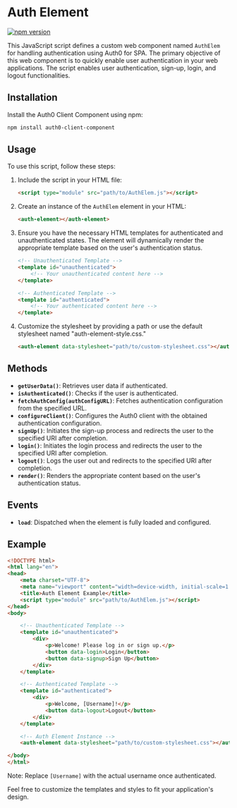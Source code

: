 # Auth Element

[![npm version](https://badge.fury.io/js/auth0-client-component.svg)](https://badge.fury.io/js/auth0-client-component)

This JavaScript script defines a custom web component named `AuthElem` for handling authentication using Auth0 for SPA. The primary objective of this web component is to quickly enable user authentication in your web applications. The script enables user authentication, sign-up, login, and logout functionalities.

## Installation

Install the Auth0 Client Component using npm:

```bash
npm install auth0-client-component
```

## Usage

To use this script, follow these steps:

1. Include the script in your HTML file:

   ```html
   <script type="module" src="path/to/AuthElem.js"></script>
   ```

2. Create an instance of the `AuthElem` element in your HTML:

   ```html
   <auth-element></auth-element>
   ```

3. Ensure you have the necessary HTML templates for authenticated and unauthenticated states. The element will dynamically render the appropriate template based on the user's authentication status.

   ```html
   <!-- Unauthenticated Template -->
   <template id="unauthenticated">
       <!-- Your unauthenticated content here -->
   </template>

   <!-- Authenticated Template -->
   <template id="authenticated">
       <!-- Your authenticated content here -->
   </template>
   ```

4. Customize the stylesheet by providing a path or use the default stylesheet named "auth-element-style.css."

   ```html
   <auth-element data-stylesheet="path/to/custom-stylesheet.css"></auth-element>
   ```

## Methods

- **`getUserData()`**: Retrieves user data if authenticated.
- **`isAuthenticated()`**: Checks if the user is authenticated.
- **`fetchAuthConfig(authConfigURL)`**: Fetches authentication configuration from the specified URL.
- **`configureClient()`**: Configures the Auth0 client with the obtained authentication configuration.
- **`signUp()`**: Initiates the sign-up process and redirects the user to the specified URI after completion.
- **`login()`**: Initiates the login process and redirects the user to the specified URI after completion.
- **`logout()`**: Logs the user out and redirects to the specified URI after completion.
- **`render()`**: Renders the appropriate content based on the user's authentication status.

## Events

- **`load`**: Dispatched when the element is fully loaded and configured.

## Example

```html
<!DOCTYPE html>
<html lang="en">
<head>
    <meta charset="UTF-8">
    <meta name="viewport" content="width=device-width, initial-scale=1.0">
    <title>Auth Element Example</title>
    <script type="module" src="path/to/AuthElem.js"></script>
</head>
<body>

    <!-- Unauthenticated Template -->
    <template id="unauthenticated">
        <div>
            <p>Welcome! Please log in or sign up.</p>
            <button data-login>Login</button>
            <button data-signup>Sign Up</button>
        </div>
    </template>

    <!-- Authenticated Template -->
    <template id="authenticated">
        <div>
            <p>Welcome, [Username]!</p>
            <button data-logout>Logout</button>
        </div>
    </template>

    <!-- Auth Element Instance -->
    <auth-element data-stylesheet="path/to/custom-stylesheet.css"></auth-element>

</body>
</html>
```

Note: Replace `[Username]` with the actual username once authenticated.

Feel free to customize the templates and styles to fit your application's design.